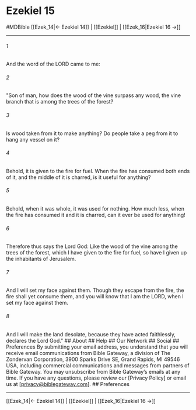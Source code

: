 # Ezekiel 15
#MDBible
[[Ezek_14|← Ezekiel 14]] | [[Ezekiel]] | [[Ezek_16|Ezekiel 16 →]]

***


###### 1 
And the word of the LORD came to me: 

###### 2 
"Son of man, how does the wood of the vine surpass any wood, the vine branch that is among the trees of the forest? 

###### 3 
Is wood taken from it to make anything? Do people take a peg from it to hang any vessel on it? 

###### 4 
Behold, it is given to the fire for fuel. When the fire has consumed both ends of it, and the middle of it is charred, is it useful for anything? 

###### 5 
Behold, when it was whole, it was used for nothing. How much less, when the fire has consumed it and it is charred, can it ever be used for anything! 

###### 6 
Therefore thus says the Lord God: Like the wood of the vine among the trees of the forest, which I have given to the fire for fuel, so have I given up the inhabitants of Jerusalem. 

###### 7 
And I will set my face against them. Though they escape from the fire, the fire shall yet consume them, and you will know that I am the LORD, when I set my face against them. 

###### 8 
And I will make the land desolate, because they have acted faithlessly, declares the Lord God." ## About ## Help ## Our Network ## Social ## Preferences By submitting your email address, you understand that you will receive email communications from Bible Gateway, a division of The Zondervan Corporation, 3900 Sparks Drive SE, Grand Rapids, MI 49546 USA, including commercial communications and messages from partners of Bible Gateway. You may unsubscribe from Bible Gateway&rsquo;s emails at any time. If you have any questions, please review our [Privacy Policy] or email us at [privacy@biblegateway.com]. ## Preferences

***

[[Ezek_14|← Ezekiel 14]] | [[Ezekiel]] | [[Ezek_16|Ezekiel 16 →]]

